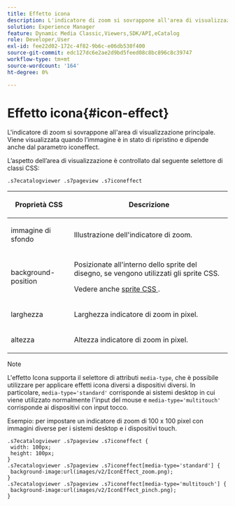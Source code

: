 ```yaml
---
title: Effetto icona
description: L'indicatore di zoom si sovrappone all'area di visualizzazione principale. Viene visualizzata quando l’immagine è in stato di ripristino e dipende anche dal parametro iconeffect.
solution: Experience Manager
feature: Dynamic Media Classic,Viewers,SDK/API,eCatalog
role: Developer,User
exl-id: fee22d02-172c-4f82-9b6c-e06db530f400
source-git-commit: edc127dc6e2ae2d9bd5feed08c8bc896c8c39747
workflow-type: tm+mt
source-wordcount: '164'
ht-degree: 0%

---
```


# Effetto icona{#icon-effect}

L&#39;indicatore di zoom si sovrappone all&#39;area di visualizzazione principale. Viene visualizzata quando l’immagine è in stato di ripristino e dipende anche dal parametro iconeffect.

<!--<a id="section_061E550C1C1D4DB2BD663A898895B38C"></a>-->

L’aspetto dell’area di visualizzazione è controllato dal seguente selettore di classi CSS:

```
.s7ecatalogviewer .s7pageview .s7iconeffect
```

<table id="table_94EE3F5BBE4547C0B4943471CEE7EDE4"> 
 <thead> 
  <tr> 
   <th colname="col1" class="entry"> <p> Proprietà CSS </p> </th> 
   <th colname="col2" class="entry"> <p>Descrizione </p> </th> 
  </tr> 
 </thead>
 <tbody> 
  <tr> 
   <td colname="col1"> <p> <span class="codeph"> immagine di sfondo </span> </p> </td> 
   <td colname="col2"> <p> Illustrazione dell'indicatore di zoom. </p> </td> 
  </tr> 
  <tr> 
   <td colname="col1"> <p> <span class="codeph"> background-position </span> </p> </td> 
   <td colname="col2"> <p> Posizionate all'interno dello sprite del disegno, se vengono utilizzati gli sprite CSS. </p> <p>Vedere anche <a href="../../../c-html5-s7-aem-asset-viewers/c-html5-20-ecatalog-viewer-about/c-html5-20-ecatalog-viewer-customizingviewer/c-html5-20-ecatalog-viewer-customizingviewer.md#section-9d570f95eb2443aca74c1b02f6e89aff" format="dita" scope="local"> sprite CSS </a>. </p> </td> 
  </tr> 
  <tr> 
   <td colname="col1"> <p> <span class="codeph"> larghezza </span> </p> </td> 
   <td colname="col2"> <p>Larghezza indicatore di zoom in pixel. </p> </td> 
  </tr> 
  <tr> 
   <td colname="col1"> <p> <span class="codeph"> altezza </span> </p> </td> 
   <td colname="col2"> <p>Altezza indicatore di zoom in pixel. </p> </td> 
  </tr> 
 </tbody> 
</table>

>[!NOTE]
>
>L&#39;effetto Icona supporta il selettore di attributi `media-type`, che è possibile utilizzare per applicare effetti icona diversi a dispositivi diversi. In particolare, `media-type='standard'` corrisponde ai sistemi desktop in cui viene utilizzato normalmente l&#39;input del mouse e `media-type='multitouch'` corrisponde ai dispositivi con input tocco.

Esempio: per impostare un indicatore di zoom di 100 x 100 pixel con immagini diverse per i sistemi desktop e i dispositivi touch.

```
.s7ecatalogviewer .s7pageview .s7iconeffect { 
 width: 100px; 
 height: 100px; 
} 
.s7ecatalogviewer .s7pageview .s7iconeffect[media-type='standard'] { 
 background-image:url(images/v2/IconEffect_zoom.png); 
} 
.s7ecatalogviewer .s7pageview .s7iconeffect[media-type='multitouch'] { 
 background-image:url(images/v2/IconEffect_pinch.png); 
}
```
